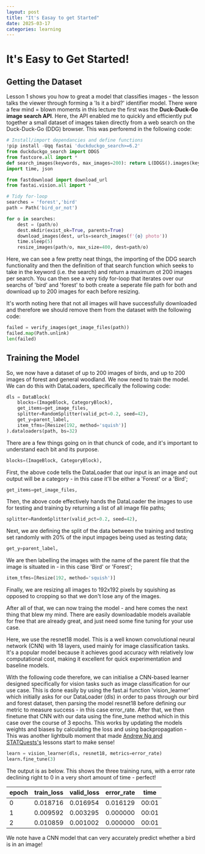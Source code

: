 ```yaml
---
layout: post
title: "It's Easay to get Started"
date: 2025-03-17
categories: learning
---
```


# It's Easy to Get Started! 

## Getting the Dataset

Lesson 1 shows you how to great a model that classifies images - the lesson talks the viewer through forming a 'Is it a bird?' identifier model. There were a few mind = blown moments in this lecture the first was the **Duck-Duck-Go image search API**. Here, the API enabled me to quickly and efficiently put together a small dataset of images taken directly from a web search on the Duck-Duck-Go (DDG) browser. This was perforemd in the following code:

```python
# Install/import dependancies and define functions 
!pip install -Uqq fastai 'duckduckgo_search>=6.2'
from duckduckgo_search import DDGS
from fastcore.all import *
def search_images(keywords, max_images=200): return L(DDGS().images(keywords, max_results=max_images)).itemgot('image')
import time, json

from fastdownload import download_url
from fastai.vision.all import *

# Tidy for-loop
searches = 'forest','bird'
path = Path('bird_or_not')

for o in searches:
    dest = (path/o)
    dest.mkdir(exist_ok=True, parents=True)
    download_images(dest, urls=search_images(f'{o} photo'))
    time.sleep(5)
    resize_images(path/o, max_size=400, dest=path/o)
```

Here, we can see a few pretty neat things, the importing of the DDG search functionality and then the definition of that search function which seeks to take in the keyword (i.e. the search) and return a maximum ot 200 images per search. You can then see a very tidy for-loop that iterates over our searchs of 'bird' and 'forest' to both create a seperate file path for both and download up to 200 images for each before resizing. 

It's worth noting here that not all images will have successfully downloaded and therefore we should remove them from the dataset with the following code:

```python
failed = verify_images(get_image_files(path))
failed.map(Path.unlink)
len(failed)
```
## Training the Model

So, we now have a dataset of up to 200 images of birds, and up to 200 images of forest and general woodland. We now need to train the model. We can do this with DataLoaders, specifically the following code:

```python
dls = DataBlock(
    blocks=(ImageBlock, CategoryBlock), 
    get_items=get_image_files, 
    splitter=RandomSplitter(valid_pct=0.2, seed=42),
    get_y=parent_label,
    item_tfms=[Resize(192, method='squish')]
).dataloaders(path, bs=32)
```

There are a few things going on in that chunck of code, and it's important to understand each bit and its purpose. 

```python
blocks=(ImageBlock, CategoryBlock),
```
First, the above code tells the DataLoader that our input is an image and out output will be a category - in this case it'll be either a 'Forest' or a 'Bird';

```python
get_items=get_image_files,
```
Then, the above code effectively hands the DataLoader the images to use for testing and training by returning a list of all image file paths;

```python
splitter=RandomSplitter(valid_pct=0.2, seed=42),
```

Next, we are defining the split of the data between the training and testing set randomly with 20% of the input impages being used as testing data;

```python
get_y=parent_label,
```

We are then labelling the images with the name of the parent file that the image is situated in - in this case 'Bird' or 'Forest';

```python
item_tfms=[Resize(192, method='squish')]
```

Finally, we are resizing all images to 192x192 pixels by squishing as opposed to cropping so that we don't lose any of the images.

After all of that, we can now traing the model - and here comes the next thing that blew my mind. There are easily downloadable models available for free that are already great, and just need some fine tuning for your use case. 

Here, we use the resnet18 model. This is a well known convolutional neural network (CNN) with 18 layers, used mainly for image classification tasks. It's a popular model because it achieves good accuracy with relatively low computational cost, making it excellent for quick experimentation and baseline models.

With the following code therefore,  we can initialise a CNN-based learner designed specifically for vision tasks such as image classification for our use case. This is done easily by using the fast.ai function 'vision_learner' which initially asks for our DataLoader (dls) in order to pass through our bird and forest dataset, then parsing the model resnet18 before defining our metric to measure success - in this case error_rate. After that, we then finetune that CNN with our data using the fine_tune method which in this case over the course of 3 epochs. This works by updating the models weights and biases by calculating the loss and using backpropagation - This was another lightbulb moment that made [Andrew Ng and STATQuests's](https://mikeymoomin.github.io/2025/03/17/first-cs-learning-post/) lessons start to make sense!

```python
learn = vision_learner(dls, resnet18, metrics=error_rate)
learn.fine_tune(3)
```

The output is as below. This shows the three training runs, with a error rate declining right to 0 in a very short amount of time - perfect!

| epoch | train_loss | valid_loss | error_rate | time  |
|-------|------------|------------|------------|------|
| 0     | 0.018716   | 0.016954   | 0.016129   | 00:01 |
| 1     | 0.009592   | 0.003295   | 0.000000   | 00:01 |
| 2     | 0.010859   | 0.001002   | 0.000000   | 00:01 |

We note have a CNN model that can very accurately predict whether a bird is in an image!

